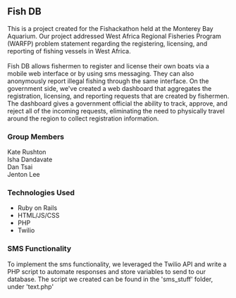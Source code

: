 

<h2>Fish DB</h2>
This is a project created for the Fishackathon held at the Monterey Bay Aquarium. Our project addressed West Africa Regional Fisheries Program (WARFP) problem statement regarding the registering, licensing, and reporting of fishing vessels in West Africa. <br><br>
Fish DB allows fishermen to register and license their own boats via a mobile web interface or by using sms messaging. They can also anonymously report illegal fishing through the same interface. On the government side, we've created a web dashboard that aggregates the registration, licensing, and reporting requests that are created by fishermen. The dashboard gives a government official the ability to track, approve, and reject all of the incoming requests, eliminating the need to physically travel around the region to collect registration information.
<h3>Group Members</h3>
Kate Rushton<br>
Isha Dandavate<br>
Dan Tsai<br>
Jenton Lee<br>
<h3>Technologies Used</h3>
<ul><li>Ruby on Rails</li><li>HTML/JS/CSS</li><li>PHP</li><li>Twilio</li></ul>
<h3>SMS Functionality</h3>
To implement the sms functionality, we leveraged the Twilio API and write a PHP script to automate responses and store variables to send to our database. The script we created can be found in the 'sms_stuff' folder, under 'text.php'
